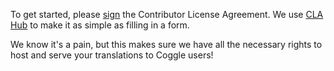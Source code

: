 To get started, please [sign](https://www.clahub.com/agreements/Coggle/coggle-translations) the Contributor License Agreement. We use [CLA Hub](https://www.clahub.com/) to make it as simple as filling in a form.

We know it's a pain, but this makes sure we have all the necessary rights to host and serve your translations to Coggle users!

